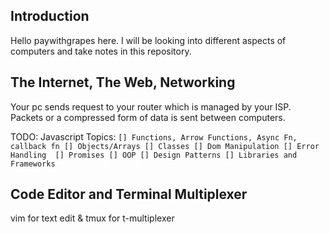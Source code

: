 ## Introduction 
Hello paywithgrapes here. I will be looking into different aspects of computers and take notes in this repository.

## The Internet, The Web, Networking 
Your pc sends request to your router which is managed by your ISP. Packets or a compressed form of data is sent between computers. 

TODO: Javascript Topics: 
`
[] Functions, Arrow Functions, Async Fn, 
    callback fn
[] Objects/Arrays
[] Classes
[] Dom Manipulation
[] Error Handling 
[] Promises
[] OOP
[] Design Patterns
[] Libraries and Frameworks
`

## Code Editor and Terminal Multiplexer
vim for text edit & tmux for t-multiplexer


